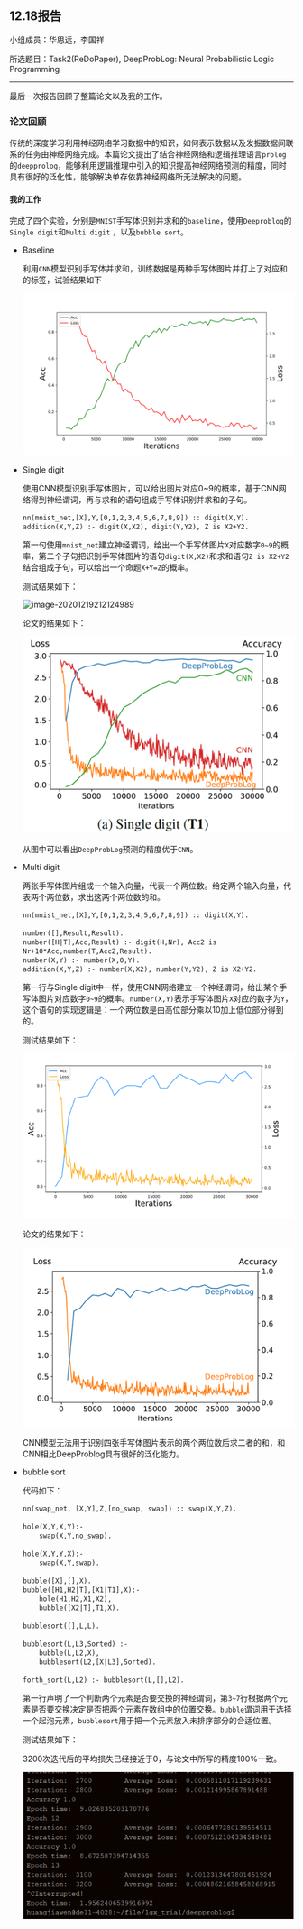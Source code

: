## 12.18报告

小组成员：华思远，李国祥

所选题目：Task2(ReDoPaper), DeepProbLog: Neural Probabilistic Logic Programming

---

最后一次报告回顾了整篇论文以及我的工作。



### 论文回顾

传统的深度学习利用神经网络学习数据中的知识，如何表示数据以及发掘数据间联系的任务由神经网络完成。本篇论文提出了结合神经网络和逻辑推理语言`prolog`的`deepprolog`，能够利用逻辑推理中引入的知识提高神经网络预测的精度，同时具有很好的泛化性，能够解决单存依靠神经网络所无法解决的问题。

#### 我的工作

完成了四个实验，分别是`MNIST`手写体识别并求和的`baseline`，使用`Deeproblog`的`Single digit`和`Multi digit` ，以及`bubble sort`。

- Baseline

  利用`CNN`模型识别手写体并求和，训练数据是两种手写体图片并打上了对应和的标签，试验结果如下

  ![](extra/baseline_only.svg)

- Single digit

  使用CNN模型识别手写体图片，可以给出图片对应0~9的概率，基于CNN网络得到神经谓词，再与求和的语句组成手写体识别并求和的子句。

  ```
  nn(mnist_net,[X],Y,[0,1,2,3,4,5,6,7,8,9]) :: digit(X,Y).
  addition(X,Y,Z) :- digit(X,X2), digit(Y,Y2), Z is X2+Y2.
  ```

  第一句使用`mnist_net`建立神经谓词，给出一个手写体图片`X`对应数字`0~9`的概率，第二个子句把识别手写体图片的语句`digit(X,X2)`和求和语句`Z is X2+Y2`结合组成子句，可以给出一个命题`X+Y=Z`的概率。

  测试结果如下：

  ![image-20201219212124989](extra/single-di)

  论文的结果如下：

  ![image-20201219212115465](extra/test-single.png)

  从图中可以看出`DeepProbLog`预测的精度优于`CNN`。

- Multi digit

  两张手写体图片组成一个输入向量，代表一个两位数。给定两个输入向量，代表两个两位数，求出这两个两位数的和。

  ```
  nn(mnist_net,[X],Y,[0,1,2,3,4,5,6,7,8,9]) :: digit(X,Y).
  
  number([],Result,Result).
  number([H|T],Acc,Result) :- digit(H,Nr), Acc2 is Nr+10*Acc,number(T,Acc2,Result).
  number(X,Y) :- number(X,0,Y).
  addition(X,Y,Z) :- number(X,X2), number(Y,Y2), Z is X2+Y2.
  ```

  第一行与Single digit中一样，使用CNN网络建立一个神经谓词，给出某个手写体图片对应数字`0~9`的概率。`number(X,Y)`表示手写体图片`X`对应的数字为`Y`，这个语句的实现逻辑是：一个两位数是由高位部分乘以10加上低位部分得到的。

  测试结果如下：

  ![image-20201219212049628](extra/multi-digit.png)

  论文的结果如下：

  ![image-20201219212156405](extra/example-multi.png)

  CNN模型无法用于识别四张手写体图片表示的两个两位数后求二者的和，和CNN相比DeepProblog具有很好的泛化能力。

- bubble sort

  代码如下：

  ```
  nn(swap_net, [X,Y],Z,[no_swap, swap]) :: swap(X,Y,Z).
  
  hole(X,Y,X,Y):-
      swap(X,Y,no_swap).
  
  hole(X,Y,Y,X):-
      swap(X,Y,swap).
  
  bubble([X],[],X).
  bubble([H1,H2|T],[X1|T1],X):-
      hole(H1,H2,X1,X2),
      bubble([X2|T],T1,X).
  
  bubblesort([],L,L).
  
  bubblesort(L,L3,Sorted) :-
      bubble(L,L2,X),
      bubblesort(L2,[X|L3],Sorted).
  
  forth_sort(L,L2) :- bubblesort(L,[],L2).
  ```

  第一行声明了一个判断两个元素是否要交换的神经谓词，第`3~7`行根据两个元素是否要交换决定是否把两个元素在数组中的位置交换。`bubble`谓词用于选择一个起泡元素，`bubblesort`用于把一个元素放入未排序部分的合适位置。

  测试结果如下：

  3200次迭代后的平均损失已经接近于0，与论文中所写的精度100%一致。

  ![image-20201219214218900](extra/bubble.png)

  